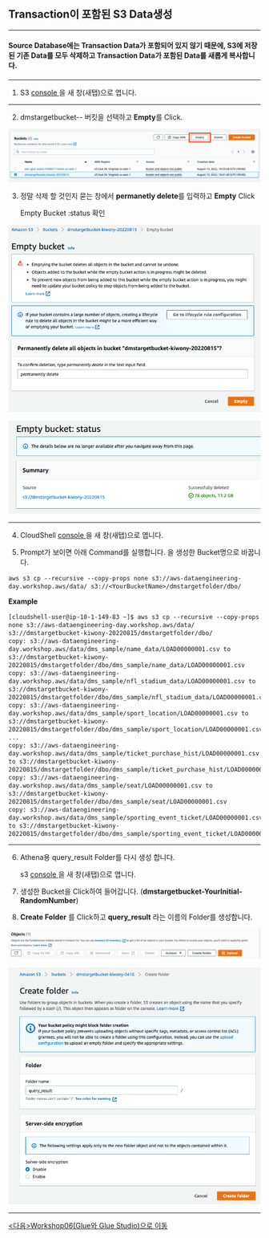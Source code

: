 ## Transaction이 포함된 S3 Data생성

---

#### Source Database에는 Transaction Data가 포함되어 있지 않기 때문에, S3에 저장된 기존 Data를 모두 삭제하고  Transaction Data가 포함된 Data를 새롭게 복사합니다.



---

1. S3 [console ](https://s3.console.aws.amazon.com/s3/home?region=us-east-1#) 을 새 창(새탭)으로 엽니다.

---

2. dmstargetbucket-<INITIAL>-<RANDOM-NUMBER> 버킷을 선택하고 **Empty**를 Click.



![image-20220815215357592](images/image-20220815215357592.png)

3. 정말 삭제 할 것인지 묻는 창에서 **permanetly delete**를 입력하고 **Empty** Click

   Empty Bucket :status 확인

![image-20220815215514365](images/image-20220815215514365.png)

![image-20220815215531838](images/image-20220815215531838.png)

---

4. CloudShell  [console ](https://us-east-1.console.aws.amazon.com/cloudshell/home?region=us-east-1#) 을 새 창(새탭)으로 엽니다.

5. Prompt가 보이면 아래 Command를 실행합니다. <YourBucketName> 을 생성한 Bucket명으로 바꿉니다.

```
aws s3 cp --recursive --copy-props none s3://aws-dataengineering-day.workshop.aws/data/ s3://<YourBucketName>/dmstargetfolder/dbo/

```

**Example**

```
[cloudshell-user@ip-10-1-149-83 ~]$ aws s3 cp --recursive --copy-props none s3://aws-dataengineering-day.workshop.aws/data/ s3://dmstargetbucket-kiwony-20220815/dmstargetfolder/dbo/
copy: s3://aws-dataengineering-day.workshop.aws/data/dms_sample/name_data/LOAD00000001.csv to s3://dmstargetbucket-kiwony-20220815/dmstargetfolder/dbo/dms_sample/name_data/LOAD00000001.csv
copy: s3://aws-dataengineering-day.workshop.aws/data/dms_sample/nfl_stadium_data/LOAD00000001.csv to s3://dmstargetbucket-kiwony-20220815/dmstargetfolder/dbo/dms_sample/nfl_stadium_data/LOAD00000001.csv
copy: s3://aws-dataengineering-day.workshop.aws/data/dms_sample/sport_location/LOAD00000001.csv to s3://dmstargetbucket-kiwony-20220815/dmstargetfolder/dbo/dms_sample/sport_location/LOAD00000001.csv
...
copy: s3://aws-dataengineering-day.workshop.aws/data/dms_sample/ticket_purchase_hist/LOAD00000001.csv to s3://dmstargetbucket-kiwony-20220815/dmstargetfolder/dbo/dms_sample/ticket_purchase_hist/LOAD00000001.csv
copy: s3://aws-dataengineering-day.workshop.aws/data/dms_sample/seat/LOAD00000001.csv to s3://dmstargetbucket-kiwony-20220815/dmstargetfolder/dbo/dms_sample/seat/LOAD00000001.csv
copy: s3://aws-dataengineering-day.workshop.aws/data/dms_sample/sporting_event_ticket/LOAD00000001.csv to s3://dmstargetbucket-kiwony-20220815/dmstargetfolder/dbo/dms_sample/sporting_event_ticket/LOAD00000001.csv
```

---

6. Athena용 query_result Folder를 다시 생성 합니다.

   s3  [console ](https://us-east-1.console.aws.amazon.com/s3/buckets?region=ap-northeast-2) 을 새 창(새탭)으로 엽니다.

7. 생성한 Bucket을 Click하여 들어갑니다. (**dmstargetbucket-YourInitial-RandomNumber**)

8. **Create Folder** 를 Click하고 **query_result** 라는 이름의 Folder를 생성합니다.

[![image-20220417103350943](https://github.com/kiwonyoon0701/datalake-workshop/raw/master/images/image-20220417103350943.png)](https://github.com/kiwonyoon0701/datalake-workshop/blob/master/images/image-20220417103350943.png)

[![image-20220417145115262](https://github.com/kiwonyoon0701/datalake-workshop/raw/master/images/image-20220417145115262.png)](https://github.com/kiwonyoon0701/datalake-workshop/blob/master/images/image-20220417145115262.png)





---



[<다음>Workshop06(Glue와 Glue Studio)으로 이동 ](./06.md) 














